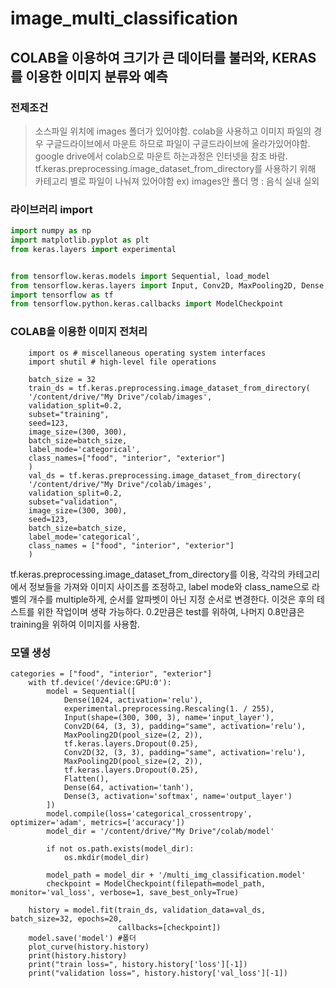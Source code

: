 # image_multi_classification

## COLAB을 이용하여 크기가 큰 데이터를 불러와, KERAS를 이용한 이미지 분류와 예측


### 전제조건
>소스파일 위치에 images 폴더가 있어야함.
>colab을 사용하고 이미지 파일의 경우 구글드라이브에서 마운트 하므로 파일이 구글드라이브에 올라가있어야함.
>google drive에서 colab으로 마운트 하는과정은 인터넷을 참조 바람.
>tf.keras.preprocessing.image_dataset_from_directory를 사용하기 위해 카테고리 별로 파일이 나눠져 있어야함 ex) images안 폴더 명 : 음식 실내 실외


### 라이브러리 import

```PYTHON
import numpy as np
import matplotlib.pyplot as plt
from keras.layers import experimental


from tensorflow.keras.models import Sequential, load_model
from tensorflow.keras.layers import Input, Conv2D, MaxPooling2D, Dense, Flatten
import tensorflow as tf
from tensorflow.python.keras.callbacks import ModelCheckpoint
```


### COLAB을 이용한 이미지 전처리

```
    import os # miscellaneous operating system interfaces
    import shutil # high-level file operations

    batch_size = 32
    train_ds = tf.keras.preprocessing.image_dataset_from_directory(
    '/content/drive/"My Drive"/colab/images',
    validation_split=0.2,
    subset="training",
    seed=123,
    image_size=(300, 300),
    batch_size=batch_size,
    label_mode='categorical',
    class_names=["food", "interior", "exterior"]
    )
    val_ds = tf.keras.preprocessing.image_dataset_from_directory(
    '/content/drive/"My Drive"/colab/images',
    validation_split=0.2,
    subset="validation",
    image_size=(300, 300),
    seed=123,
    batch_size=batch_size,
    label_mode='categorical',
    class_names = ["food", "interior", "exterior"]
    )

```
tf.keras.preprocessing.image_dataset_from_directory를 이용,
각각의 카테고리에서 정보들을 가져와 이미지 사이즈를 조정하고, label mode와 class_name으로 라벨의 개수를 multiple하게, 순서를 알파벳이 아닌 지정 순서로 변경한다.
이것은 후의 테스트를 위한 작업이며 생략 가능하다.
0.2만큼은 test를 위하여, 나머지 0.8만큼은 training을 위하여 이미지를 사용함.


### 모델 생성

```
categories = ["food", "interior", "exterior"]
    with tf.device('/device:GPU:0'):
        model = Sequential([
            Dense(1024, activation='relu'),
            experimental.preprocessing.Rescaling(1. / 255),
            Input(shape=(300, 300, 3), name='input_layer'),
            Conv2D(64, (3, 3), padding="same", activation='relu'),
            MaxPooling2D(pool_size=(2, 2)),
            tf.keras.layers.Dropout(0.25),
            Conv2D(32, (3, 3), padding="same", activation='relu'),
            MaxPooling2D(pool_size=(2, 2)),
            tf.keras.layers.Dropout(0.25),
            Flatten(),
            Dense(64, activation='tanh'),
            Dense(3, activation='softmax', name='output_layer')
        ])
        model.compile(loss='categorical_crossentropy', optimizer='adam', metrics=['accuracy'])
        model_dir = '/content/drive/"My Drive"/colab/model'

        if not os.path.exists(model_dir):
            os.mkdir(model_dir)

        model_path = model_dir + '/multi_img_classification.model'
        checkpoint = ModelCheckpoint(filepath=model_path, monitor='val_loss', verbose=1, save_best_only=True)

    history = model.fit(train_ds, validation_data=val_ds, batch_size=32, epochs=20,
                        callbacks=[checkpoint])
    model.save('model') #폴더
    plot_curve(history.history)
    print(history.history)
    print("train loss=", history.history['loss'][-1])
    print("validation loss=", history.history['val_loss'][-1])
```
